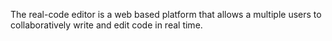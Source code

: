 The real-code editor is a web based platform that allows a multiple users to collaboratively write and edit code in real time.
